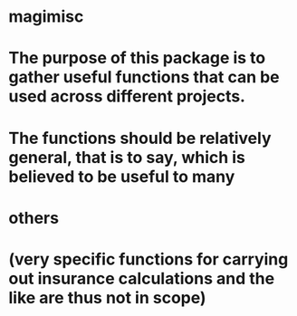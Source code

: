# magimisc

# The purpose of this package is to gather useful functions that can be used across different projects. 
# The functions should be relatively general, that is to say, which is believed to be useful to many
# others
# (very specific functions for carrying out insurance calculations and the like are thus not in scope)
